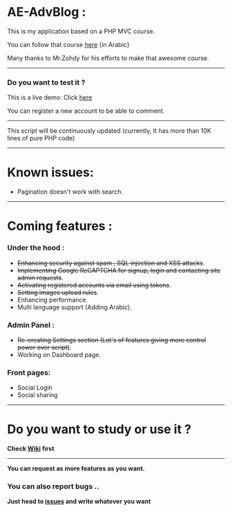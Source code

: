 # AE-AdvBlog :
This is my application based on a PHP MVC course.

You can follow that course [here](https://www.youtube.com/playlist?list=PLGO8ntvxgiZPZBHUGED6ItUujXylNGpMH) {in Arabic}

Many thanks to Mr.Zohdy for his efforts to make that awesome course.
***
### Do you want to test it ?
This is a live demo:
Click [here](http://bit.ly/2v6C5mA)

You can register a new account to be able to comment.
***
This script will be continuously updated (currently, It has more than 10K lines of pure PHP code)
***
# Known issues:
- Pagination doesn't work with search.
***
# Coming features :
### Under the hood :
- ~~Enhancing security against spam , SQL injection and XSS attacks~~.
- ~~Implementing Google ReCAPTCHA for signup, login and contacting site admin requests~~.
- ~~Activating registered accounts via email using tokens~~.
- ~~Setting images upload rules~~.
- Enhancing performance.
- Multi language support (Adding Arabic).
### Admin Panel :
- ~~Re-creating Settings section (Lot's of features giving more control power over script)~~.
- Working on Dashboard page.
### Front pages:
- Social Login
- Social sharing
***
# Do you want to study or use it ?
**Check [Wiki](https://github.com/akkk33/AE-AdvBlog/wiki) first**
***
**You can request as more features as you want.**
### You can also report bugs ..
**Just head to [issues](https://github.com/akkk33/AE-AdvBlog/issues) and write whatever you want**
